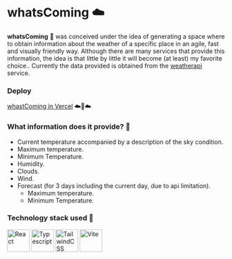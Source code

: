 # whatsComing :cloud:

**whatsComing** :rocket: was conceived under the idea of generating a space where to obtain information about the weather of a specific place in an agile, fast and visually friendly way. Although there are many services that provide this information, the idea is that little by little it will become (at least) my favorite choice.. Currently the data provided is obtained from the [weatherapi](https://www.weatherapi.com/) service.

### Deploy

[whastComing in Vercel](https://whatscoming.vercel.app/) :cloud::rocket::cloud:

### What information does it provide? :gift:
* Current temperature accompanied by a description of the sky condition.
* Maximum temperature.
* Minimum Temperature.
* Humidity.
* Clouds.
* Wind.
* Forecast (for 3 days including the current day, due to api limitation).
  * Maximum temperature.
  * Minimum Temperature.

### Technology stack used :rocket:

<img src="https://upload.wikimedia.org/wikipedia/commons/a/a7/React-icon.svg" alt="React" width="52" height="52"/>
<img src="https://upload.wikimedia.org/wikipedia/commons/thumb/f/f5/Typescript.svg/260px-Typescript.svg.png" alt="Typescript" width="52" height="52" />
<img src="https://upload.wikimedia.org/wikipedia/commons/d/d5/Tailwind_CSS_Logo.svg" alt="TailwindCSS" width="52" height="52" />
<img src="https://upload.wikimedia.org/wikipedia/commons/f/f1/Vitejs-logo.svg" alt="Vite" width="52" height="52" />






